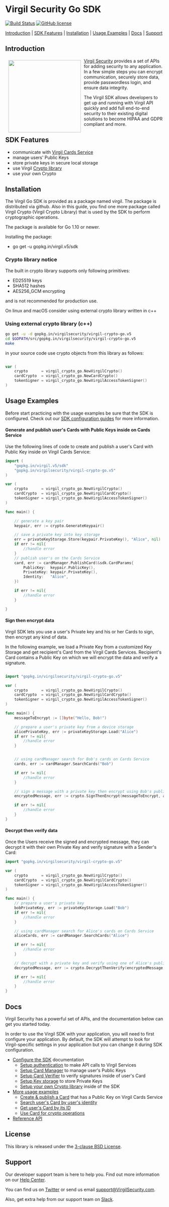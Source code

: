 # Virgil Security Go SDK

[![Build Status](https://travis-ci.com/VirgilSecurity/virgil-sdk-go.png?branch=v5)](https://travis-ci.com/VirgilSecurity/virgil-sdk-go)
[![GitHub license](https://img.shields.io/badge/license-BSD%203--Clause-blue.svg)](https://github.com/VirgilSecurity/virgil/blob/master/LICENSE)


[Introduction](#introduction) | [SDK Features](#sdk-features) | [Installation](#installation) | [Usage Examples](#usage-examples) | [Docs](#docs) | [Support](#support)



## Introduction

<a href="https://developer.virgilsecurity.com/docs"><img width="230px" src="https://cdn.virgilsecurity.com/assets/images/github/logos/virgil-logo-red.png" align="left" hspace="10" vspace="6"></a> [Virgil Security](https://virgilsecurity.com) provides a set of APIs for adding security to any application. In a few simple steps you can encrypt communication, securely store data, provide passwordless login, and ensure data integrity.

The Virgil SDK allows developers to get up and running with Virgil API quickly and add full end-to-end security to their existing digital solutions to become HIPAA and GDPR compliant and more.

## SDK Features
- communicate with [Virgil Cards Service][_cards_service]
- manage users' Public Keys
- store private keys in secure local storage
- use Virgil [Crypto library][_virgil_crypto]
- use your own Crypto


## Installation

The Virgil Go SDK is provided as a package named virgil. The package is distributed via github. Also in this guide, you find one more package called Virgil Crypto (Virgil Crypto Library) that is used by the SDK to perform cryptographic operations.

The package is available for Go 1.10 or newer.

Installing the package:

- go get -u gopkg.in/virgil.v5/sdk


### Crypto library notice

The built in crypto library supports only following primitives:

- ED25519 keys
- SHA512 hashes
- AES256_GCM encrypting

and is not recommended for production use.

On linux and macOS consider using external crypto library written in c++

### Using external crypto library (c++)

```bash
go get -u -d gopkg.in/virgilsecurity/virgil-crypto-go.v5
cd $GOPATH/src/gopkg.in/virgilsecurity/virgil-crypto-go.v5
make
```

in your source code use crypto objects from this library as follows:

```go

var (
	crypto      = virgil_crypto_go.NewVirgilCrypto()
	cardCrypto  = virgil_crypto_go.NewCardCrypto()
	tokenSigner = virgil_crypto_go.NewVirgilAccessTokenSigner()
)
```


## Usage Examples

Before start practicing with the usage examples be sure that the SDK is configured. Check out our [SDK configuration guides][_configure_sdk] for more information.

#### Generate and publish user's Cards with Public Keys inside on Cards Service
Use the following lines of code to create and publish a user's Card with Public Key inside on Virgil Cards Service:

```go
import (
	"gopkg.in/virgil.v5/sdk"
	"gopkg.in/virgilsecurity/virgil-crypto-go.v5"
)

var (
	crypto      = virgil_crypto_go.NewVirgilCrypto()
	cardCrypto  = virgil_crypto_go.NewVirgilCardCrypto()
	tokenSigner = virgil_crypto_go.NewVirgilAccessTokenSigner()
)

func main() {

	// generate a key pair
	keypair, err := crypto.GenerateKeypair()

	// save a private key into key storage
	err = privateKeyStorage.Store(keypair.PrivateKey(), "Alice", nil)
	if err != nil{
		//handle error
	}
	// publish user's on the Cards Service
	card, err := cardManager.PublishCard(&sdk.CardParams{
		PublicKey:  keypair.PublicKey(),
		PrivateKey: keypair.PrivateKey(),
		Identity:   "Alice",
	})

	if err != nil{
		//handle error
	}

}
```

#### Sign then encrypt data

Virgil SDK lets you use a user's Private key and his or her Cards to sign, then encrypt any kind of data.

In the following example, we load a Private Key from a customized Key Storage and get recipient's Card from the Virgil Cards Services. Recipient's Card contains a Public Key on which we will encrypt the data and verify a signature.

```go

import "gopkg.in/virgilsecurity/virgil-crypto-go.v5"

var (
	crypto      = virgil_crypto_go.NewVirgilCrypto()
	cardCrypto  = virgil_crypto_go.NewVirgilCardCrypto()
	tokenSigner = virgil_crypto_go.NewVirgilAccessTokenSigner()
)

func main() {
	messageToEncrypt := []byte("Hello, Bob!")

	// prepare a user's private key from a device storage
	alicePrivateKey, err := privateKeyStorage.Load("Alice")
	if err != nil{
		//handle error
	}


	// using cardManager search for Bob's cards on Cards Service
	cards, err := cardManager.SearchCards("Bob")

	if err != nil{
		//handle error
	}

	// sign a message with a private key then encrypt using Bob's public keys
	encryptedMessage, err := crypto.SignThenEncrypt(messageToEncrypt, alicePrivateKey, cards.ExtractPublicKeys()...)

	if err != nil{
		//handle error
	}
}

```

#### Decrypt then verify data
Once the Users receive the signed and encrypted message, they can decrypt it with their own Private Key and verify signature with a Sender's Card:

```go
import "gopkg.in/virgilsecurity/virgil-crypto-go.v5"

var (
	crypto      = virgil_crypto_go.NewVirgilCrypto()
	cardCrypto  = virgil_crypto_go.NewVirgilCardCrypto()
	tokenSigner = virgil_crypto_go.NewVirgilAccessTokenSigner()
)

func main() {
	// prepare a user's private key
	bobPrivateKey, err := privateKeyStorage.Load("Bob")
	if err != nil{
		//handle error
	}

	// using cardManager search for Alice's cards on Cards Service
	aliceCards, err := cardManager.SearchCards("Alice")

	if err != nil{
		//handle error
	}

	// decrypt with a private key and verify using one of Alice's public keys
	decryptedMessage, err := crypto.DecryptThenVerify(encryptedMessage, bobPrivateKey, cards.ExtractPublicKeys()...)

	if err != nil{
		//handle error
	}
}

```

## Docs
Virgil Security has a powerful set of APIs, and the documentation below can get you started today.

In order to use the Virgil SDK with your application, you will need to first configure your application. By default, the SDK will attempt to look for Virgil-specific settings in your application but you can change it during SDK configuration.

* [Configure the SDK][_configure_sdk] documentation
  * [Setup authentication][_setup_authentication] to make API calls to Virgil Services
  * [Setup Card Manager][_card_manager] to manage user's Public Keys
  * [Setup Card Verifier][_card_verifier] to verify signatures inside of user's Card
  * [Setup Key storage][_key_storage] to store Private Keys
  * [Setup your own Crypto library][_own_crypto] inside of the SDK
* [More usage examples][_more_examples]
  * [Create & publish a Card][_create_card] that has a Public Key on Virgil Cards Service
  * [Search user's Card by user's identity][_search_card]
  * [Get user's Card by its ID][_get_card]
  * [Use Card for crypto operations][_use_card]
* [Reference API][_reference_api]


## License

This library is released under the [3-clause BSD License](LICENSE).

## Support
Our developer support team is here to help you. Find out more information on our [Help Center](https://help.virgilsecurity.com/).

You can find us on [Twitter](https://twitter.com/VirgilSecurity) or send us email support@VirgilSecurity.com.

Also, get extra help from our support team on [Slack](https://virgilsecurity.slack.com/join/shared_invite/enQtMjg4MDE4ODM3ODA4LTc2OWQwOTQ3YjNhNTQ0ZjJiZDc2NjkzYjYxNTI0YzhmNTY2ZDliMGJjYWQ5YmZiOGU5ZWEzNmJiMWZhYWVmYTM).

[_virgil_crypto]: https://github.com/VirgilSecurity/virgil-crypto-go/tree/master
[_cards_service]: https://developer.virgilsecurity.com/docs/api-reference/card-service/v5
[_use_card]: https://developer.virgilsecurity.com/docs/go/how-to/public-key-management/v5/use-card-for-crypto-operation
[_get_card]: https://developer.virgilsecurity.com/docs/go/how-to/public-key-management/v5/get-card
[_search_card]: https://developer.virgilsecurity.com/docs/go/how-to/public-key-management/v5/search-card
[_create_card]: https://developer.virgilsecurity.com/docs/go/how-to/public-key-management/v5/create-card
[_own_crypto]: https://developer.virgilsecurity.com/docs/go/how-to/setup/v5/setup-own-crypto-library
[_key_storage]: https://developer.virgilsecurity.com/docs/go/how-to/setup/v5/setup-key-storage
[_card_verifier]: https://developer.virgilsecurity.com/docs/go/how-to/setup/v5/setup-card-verifier
[_card_manager]: https://developer.virgilsecurity.com/docs/go/how-to/setup/v5/setup-card-manager
[_setup_authentication]: https://developer.virgilsecurity.com/docs/go/how-to/setup/v5/setup-authentication
[_reference_api]: https://developer.virgilsecurity.com/docs/api-reference
[_configure_sdk]: https://developer.virgilsecurity.com/docs/how-to#sdk-configuration
[_more_examples]: https://developer.virgilsecurity.com/docs/how-to#public-key-management

